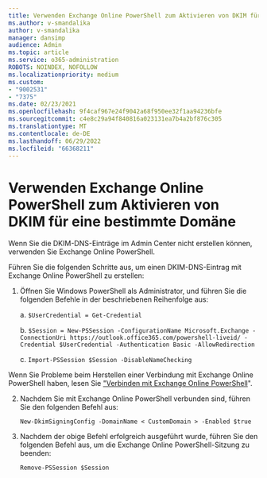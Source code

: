 ```yaml
---
title: Verwenden Exchange Online PowerShell zum Aktivieren von DKIM für eine bestimmte Domäne
ms.author: v-smandalika
author: v-smandalika
manager: dansimp
audience: Admin
ms.topic: article
ms.service: o365-administration
ROBOTS: NOINDEX, NOFOLLOW
ms.localizationpriority: medium
ms.custom:
- "9002531"
- "7375"
ms.date: 02/23/2021
ms.openlocfilehash: 9f4caf967e24f9042a68f950ee32f1aa94236bfe
ms.sourcegitcommit: c4e8c29a94f840816a023131ea7b4a2bf876c305
ms.translationtype: MT
ms.contentlocale: de-DE
ms.lasthandoff: 06/29/2022
ms.locfileid: "66368211"
---
```

# <a name="use-exchange-online-powershell-to-enable-dkim-for-a-specific-domain"></a>Verwenden Exchange Online PowerShell zum Aktivieren von DKIM für eine bestimmte Domäne

Wenn Sie die DKIM-DNS-Einträge im Admin Center nicht erstellen können, verwenden Sie Exchange Online PowerShell. 

Führen Sie die folgenden Schritte aus, um einen DKIM-DNS-Eintrag mit Exchange Online PowerShell zu erstellen:

1. Öffnen Sie Windows PowerShell als Administrator, und führen Sie die folgenden Befehle in der beschriebenen Reihenfolge aus:

    a. `$UserCredential = Get-Credential`

    b. `$Session = New-PSSession -ConfigurationName Microsoft.Exchange -ConnectionUri https://outlook.office365.com/powershell-liveid/ -Credential $UserCredential -Authentication Basic -AllowRedirection`

    c. `Import-PSSession $Session -DisableNameChecking`
    
Wenn Sie Probleme beim Herstellen einer Verbindung mit Exchange Online PowerShell haben, lesen Sie ["Verbinden mit Exchange Online PowerShell](https://docs.microsoft.com/powershell/exchange/connect-to-exchange-online-powershell)".

2. Nachdem Sie mit Exchange Online PowerShell verbunden sind, führen Sie den folgenden Befehl aus:

    `New-DkimSigningConfig -DomainName < CustomDomain > -Enabled $true`

3. Nachdem der obige Befehl erfolgreich ausgeführt wurde, führen Sie den folgenden Befehl aus, um die Exchange Online PowerShell-Sitzung zu beenden:

    `Remove-PSSession $Session` 



